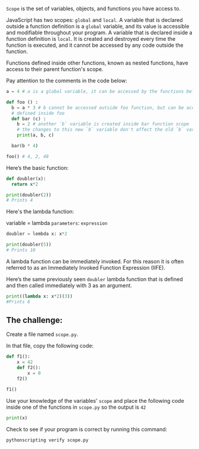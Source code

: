 `Scope` is the set of variables, objects, and functions you have access to.

JavaScript has two scopes: `global` and `local`. A variable that is declared outside a function definition is a `global` variable, and its value is accessible and modifiable throughout your program. A variable that is declared inside a function definition is `local`. It is created and destroyed every time the function is executed, and it cannot be accessed by any code outside the function.

Functions defined inside other functions, known as nested functions, have access to their parent function's scope.

Pay attention to the comments in the code below:

```py
a = 4 # a is a global variable, it can be accessed by the functions below

def foo () :
  b = a * 3 # b cannot be accessed outside foo function, but can be accessed by functions
  # defined inside foo
  def bar (c) :
    b = 2 # another `b` variable is created inside bar function scope
    # the changes to this new `b` variable don't affect the old `b` variable
    print(a, b, c)

  bar(b * 4)

foo() # 4, 2, 48
```

Here’s the basic function:

```py
def doubler(x):
  return x*2

print(doubler(2))
# Prints 4
```

Here's the lambda function:

variable = lambda `parameters`: `expression`

```py
doubler = lembda x: x*2

print(doubler(5))
# Prints 10
```

A lambda function can be immediately invoked. For this reason it is often referred to as an Immediately Invoked Function Expression (IIFE).

Here’s the same previously seen `doubler` lambda function that is defined and then called immediately with 3 as an argument.

```py
print((lambda x: x*2)(3))
#Prints 6
```

## The challenge:

Create a file named `scope.py`.

In that file, copy the following code:
```py
def f1():
    x = 42
    def f2():
        x = 0
    f2()

f1()
```

Use your knowledge of the variables' `scope` and place the following code inside one of the functions in `scope.py`
so the output is `42`
```py
print(x)
```

Check to see if your program is correct by running this command:

```bash
pythonscripting verify scope.py
```
